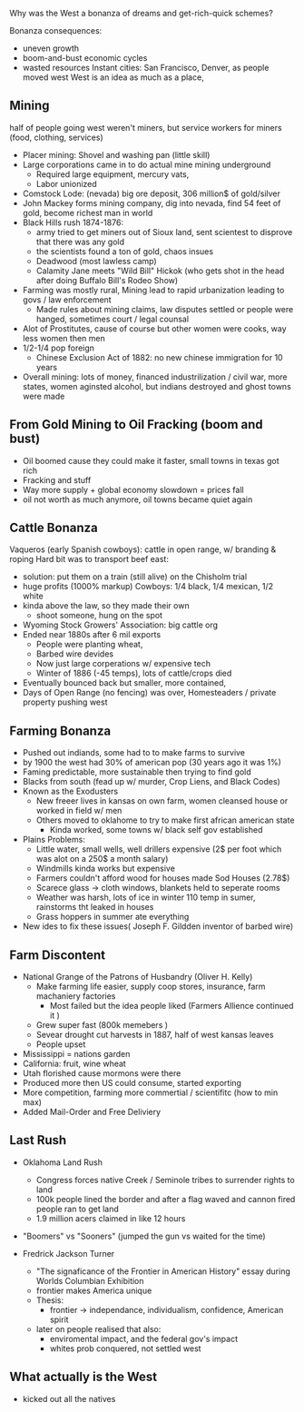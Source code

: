 Why was the West a bonanza of dreams and get-rich-quick schemes?

Bonanza consequences:
- uneven growth
- boom-and-bust economic cycles
- wasted resources
Instant cities: San Francisco, Denver, as people moved west
West is an idea as much as a place, 
## Mining
half of people going west weren't miners, but service workers for miners (food, clothing, services)
- Placer mining: Shovel and washing pan (little skill)
- Large corporations came in to do actual mine mining underground
	- Required large equipment, mercury vats, 
	- Labor unionized
- Comstock Lode: (nevada) big ore deposit, 306 million$ of gold/silver
- John Mackey forms mining company, dig into nevada, find 54 feet of gold, become richest man in world
- Black Hills rush 1874-1876:
	- army tried to get miners out of Sioux land, sent scientest to disprove that there was any gold
	- the scientists found a ton of gold, chaos insues
	- Deadwood (most lawless camp)
	- Calamity Jane meets "Wild Bill" Hickok (who gets shot in the head after doing Buffalo Bill's Rodeo Show)
- Farming was mostly rural, Mining lead to rapid urbanization leading to govs / law enforcement
	- Made rules about mining claims, law disputes settled or people were hanged, sometimes court / legal counsal
- Alot of Prostitutes, cause of course but other women were cooks, way less women then men
- 1/2-1/4 pop foreign
	- Chinese Exclusion Act of 1882: no new chinese immigration for 10 years
- Overall mining: lots of money, financed industrilization / civil war, more states, women aginsted alcohol, but indians destroyed and ghost towns were made

## From Gold Mining to Oil Fracking (boom and bust)
- Oil boomed cause they could make it faster, small towns in texas got rich
- Fracking and stuff
- Way more supply + global economy slowdown = prices fall
- oil not worth as much anymore, oil towns became quiet again

## Cattle Bonanza
Vaqueros (early Spanish cowboys): cattle in open range, w/ branding & roping
Hard bit was to transport beef east:
- solution: put them on a train (still alive) on the Chisholm trial
- huge profits (1000% markup)
Cowboys: 1/4 black, 1/4 mexican, 1/2 white
- kinda above the law, so they made their own
	- shoot someone, hung on the spot
- Wyoming Stock Growers' Association: big cattle org
- Ended near 1880s after 6 mil exports
	- People were planting wheat, 
	- Barbed wire devides
	- Now just large corperations w/ expensive tech
	- Winter of 1886 (-45 temps), lots of cattle/crops died
- Eventually bounced back but smaller, more contained, 
- Days of Open Range (no fencing) was over, Homesteaders / private property pushing west

## Farming Bonanza
- Pushed out indiands, some had to to make farms to survive
- by 1900 the west had 30% of american pop (30 years ago it was 1%)
- Faming predictable, more sustainable then trying to find gold
- Blacks from south (fead up w/ murder, Crop Liens, and Black Codes)
- Known as the Exodusters
	- New freeer lives in kansas on own farm, women cleansed house or worked in field w/ men
	- Others moved to oklahome to try to make first african american state
		- Kinda worked, some towns w/ black self gov established
- Plains Problems:
	- Little water, small wells, well drillers expensive (2$ per foot which was alot on a 250$ a month salary)
	- Windmills kinda works but expensive
	- Farmers couldn't afford wood for houses made Sod Houses (2.78$)
	- Scarece glass -> cloth windows, blankets held to seperate rooms
	- Weather was harsh, lots of ice in winter 110 temp in sumer, rainstorms tht leaked in houses
	- Grass hoppers in summer ate everything
- New ides to fix these issues( Joseph F. Gildden inventor of barbed wire)

## Farm Discontent
- National Grange of the Patrons of Husbandry (Oliver H. Kelly)
	- Make farming life easier, supply coop stores, insurance, farm machaniery factories
		- Most failed but the idea people liked (Farmers Allience continued it )
	- Grew super fast (800k memebers )
	- Sevear drought cut harvests in 1887, half of west kansas leaves
	- People upset
- Mississippi = nations garden
- California: fruit, wine wheat
- Utah florished cause mormons were there
- Produced more then US could consume, started exporting
- More competition, farming more commertial / scientifitc (how to min max)
- Added Mail-Order and Free Deliviery 
## Last Rush
- Oklahoma Land Rush
	- Congress forces native Creek / Seminole tribes to surrender rights to land
	- 100k people lined the border and after a flag waved and cannon fired people ran to get land 
	- 1.9 million acers claimed in like 12 hours
- "Boomers" vs "Sooners" (jumped the gun vs waited for the time)


- Fredrick Jackson Turner
	- "The signaficance of the Frontier in American History" essay  during Worlds Columbian Exhibition 
	- frontier makes America unique
	- Thesis: 
		- frontier -> independance, individualism, confidence, American spirit
	- later on people realised that also:
		- enviromental impact, and the federal gov's impact
		- whites prob conquered, not settled west
## What actually is the West
- kicked out all the natives

